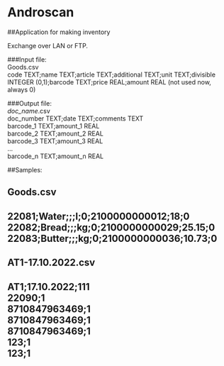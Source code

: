 # Androscan

##Application for making inventory

Exchange over LAN or FTP.

###Input file:  
Goods.csv  
code TEXT;name TEXT;article TEXT;additional TEXT;unit TEXT;divisible INTEGER (0,1);barcode TEXT;price REAL;amount REAL (not used now, always 0)  

###Output file:  
_doc_name_.csv  
doc_number TEXT;date TEXT;comments TEXT  
barcode_1 TEXT;amount_1 REAL  
barcode_2 TEXT;amount_2 REAL  
barcode_3 TEXT;amount_3 REAL  
...  
barcode_n TEXT;amount_n REAL  
   
##Samples:  

Goods.csv  
---------------------  
22081;Water;;;l;0;2100000000012;18;0  
22082;Bread;;;kg;0;2100000000029;25.15;0  
22083;Butter;;;kg;0;2100000000036;10.73;0  
---------------------  

AT1-17.10.2022.csv  
---------------------  
AT1;17.10.2022;111  
22090;1  
8710847963469;1  
8710847963469;1  
8710847963469;1  
123;1  
123;1  
---------------------  